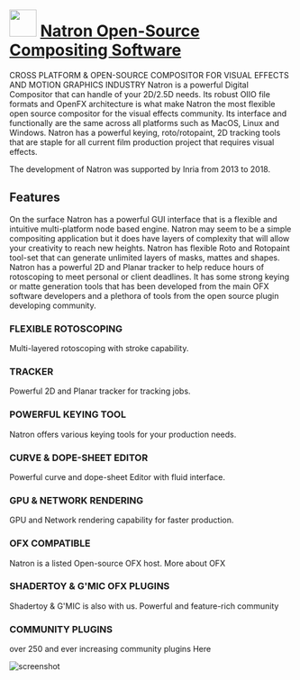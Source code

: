 ﻿# <img src="https://cdn.jsdelivr.net/gh/chtof/chocolatey-packages/automatic/natron/natron.png" width="48" height="48"/> [Natron Open-Source Compositing Software](https://chocolatey.org/packages/natron)

CROSS PLATFORM & OPEN-SOURCE COMPOSITOR 
FOR VISUAL EFFECTS AND MOTION GRAPHICS INDUSTRY
Natron is a powerful Digital Compositor that can handle of your 2D/2.5D needs. Its robust OIIO file formats and OpenFX architecture is what make Natron the most flexible open source compositor for the visual effects community. Its interface and functionally are the same across all platforms such as MacOS, Linux and Windows. Natron has a powerful keying, roto/rotopaint, 2D tracking tools that are staple for all current film production project that requires visual effects.

The development of Natron was supported by Inria from 2013 to 2018. 


## Features
On the surface Natron has a powerful GUI interface that is a flexible and intuitive multi-platform node based engine. Natron may seem to be a simple compositing application but it does have layers of complexity that will allow your creativity to reach new heights. Natron has flexible Roto and Rotopaint tool-set that can generate unlimited layers of masks, mattes and shapes. Natron has a powerful 2D and Planar tracker to help reduce hours of rotoscoping to meet personal or client deadlines. It has some strong keying or matte generation tools that has been developed from the main OFX software developers and a plethora of tools from the open source plugin developing community.

### FLEXIBLE ROTOSCOPING
Multi-layered rotoscoping with stroke capability.

### TRACKER
Powerful 2D and Planar tracker for tracking jobs.

### POWERFUL KEYING TOOL
Natron offers various keying tools for your production needs.

### CURVE & DOPE-SHEET EDITOR
Powerful curve and dope-sheet Editor with fluid interface.

### GPU & NETWORK RENDERING
GPU and Network rendering capability for faster production.

### OFX COMPATIBLE
Natron is a listed Open-source OFX host. More about OFX

### SHADERTOY & G'MIC OFX PLUGINS
Shadertoy & G'MIC is also with us. Powerful and feature-rich community

### COMMUNITY PLUGINS
over 250 and ever increasing community plugins Here

![screenshot](https://cdn.jsdelivr.net/gh/chtof/chocolatey-packages/automatic/natron/screenshot.png)